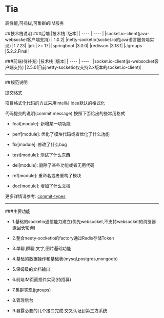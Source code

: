 # Tia
高性能,可插拔,可集群的IM服务

##技术栈说明
###后端
|技术栈	|版本|
|  ----  | ----  |
|socket.io-client(java-websocket客户端支持) |	1.0.2|
|netty-socketio(socket.io的java语言服务端实现)	|1.7.23|
|jdk	|>= 17|
|springboot	|3.0.0|
|redisson	|3.18.1|
|Jgroups	|5.2.2.Final|


###前端(待补充)
|技术栈	|版本|
|  ----  | ----  |
|socket.io-client(js-websocket客户端支持)	|2.5.0(目前netty-socketio仅支持2.x版本的socket.io-client)|



***

##规范说明

提交格式

项目格式化代码的方式采用IntelliJ Idea默认的格式化

代码提交的说明(commit message) 按照下面给出的些常用格式

-  feat[module]: 新增某一项功能

-  perf[module]: 优化了模块代码或者优化了什么功能

-  fix[module]: 修改了什么bug

-  test[module]: 测试了什么东西

-  del[module]: 删除了某些功能或者无用代码

-  ref[module]: 重命名或者重构了模块

-  doc[module]: 增加了什么文档

更多详情请参考:
[commit-types](https://github.com/pvdlg/conventional-changelog-metahub#commit-types)

***

###主要功能

   - 1.基础的socketio通信能力建立(优先websocket,不支持websocket的浏览器退回长轮询)

   - 2.整合neety-socketio的factory通过Redis存储Token

   - 3.单聊,群聊,文字,图片基础功能
   -  4.基础的数据操作和基础表(mysql,postgres,mongodb)

   -  5.保姆级的文档输出

   -  6.前端IM页面插件实现(待招募)

   -  7.集群实现(jgroups)

   -  8.管理后台

   -  9.暴露必要的几个接口完成.交叉认证到第三方系统
